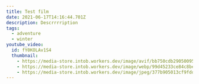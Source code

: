 ```yaml
---
title: Test film
date: 2021-06-17T14:16:44.701Z
description: Descrrrription
tags:
  - adventure
  - winter
youtube_video:
  id: fY0KOLAv1S4
  thumbnail:
    - https://media-store.intob.workers.dev/image/avif/bb750cdb29050095a079c71b33e67de904394a0fe570b30751fa58a30614a4e9
    - https://media-store.intob.workers.dev/image/webp/99d45233ce84c8beba729daaf2bdfc80d14cfa96c78e6b2c3a1042fc506a62cf
    - https://media-store.intob.workers.dev/image/jpeg/377b905013cf9fdd6807a7868dffe427230ed6baf107002865dfb62de06a92d8
---
```

